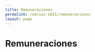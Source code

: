 ```yaml
--- 
title: Remuneraciones
permalink: /necios-2021/remuneraciones 
layout: page
--- 
```


<h1> Remuneraciones </h1>
